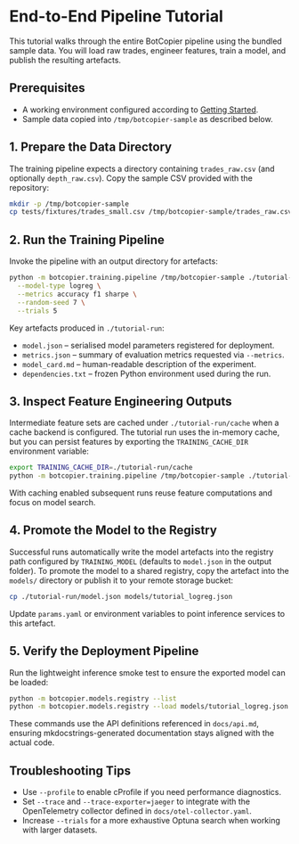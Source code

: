# End-to-End Pipeline Tutorial

This tutorial walks through the entire BotCopier pipeline using the bundled
sample data. You will load raw trades, engineer features, train a model, and
publish the resulting artefacts.

## Prerequisites

* A working environment configured according to
  [Getting Started](getting_started.md).
* Sample data copied into ``/tmp/botcopier-sample`` as described below.

## 1. Prepare the Data Directory

The training pipeline expects a directory containing ``trades_raw.csv`` (and
optionally ``depth_raw.csv``). Copy the sample CSV provided with the repository:

```bash
mkdir -p /tmp/botcopier-sample
cp tests/fixtures/trades_small.csv /tmp/botcopier-sample/trades_raw.csv
```

## 2. Run the Training Pipeline

Invoke the pipeline with an output directory for artefacts:

```bash
python -m botcopier.training.pipeline /tmp/botcopier-sample ./tutorial-run \
  --model-type logreg \
  --metrics accuracy f1 sharpe \
  --random-seed 7 \
  --trials 5
```

Key artefacts produced in ``./tutorial-run``:

* ``model.json`` – serialised model parameters registered for deployment.
* ``metrics.json`` – summary of evaluation metrics requested via ``--metrics``.
* ``model_card.md`` – human-readable description of the experiment.
* ``dependencies.txt`` – frozen Python environment used during the run.

## 3. Inspect Feature Engineering Outputs

Intermediate feature sets are cached under ``./tutorial-run/cache`` when a cache
backend is configured. The tutorial run uses the in-memory cache, but you can
persist features by exporting the ``TRAINING_CACHE_DIR`` environment variable:

```bash
export TRAINING_CACHE_DIR=./tutorial-run/cache
python -m botcopier.training.pipeline /tmp/botcopier-sample ./tutorial-run --reuse-controller
```

With caching enabled subsequent runs reuse feature computations and focus on
model search.

## 4. Promote the Model to the Registry

Successful runs automatically write the model artefacts into the registry path
configured by ``TRAINING_MODEL`` (defaults to ``model.json`` in the output
folder). To promote the model to a shared registry, copy the artefact into the
``models/`` directory or publish it to your remote storage bucket:

```bash
cp ./tutorial-run/model.json models/tutorial_logreg.json
```

Update ``params.yaml`` or environment variables to point inference services to
this artefact.

## 5. Verify the Deployment Pipeline

Run the lightweight inference smoke test to ensure the exported model can be
loaded:

```bash
python -m botcopier.models.registry --list
python -m botcopier.models.registry --load models/tutorial_logreg.json
```

These commands use the API definitions referenced in ``docs/api.md``, ensuring
mkdocstrings-generated documentation stays aligned with the actual code.

## Troubleshooting Tips

* Use ``--profile`` to enable cProfile if you need performance diagnostics.
* Set ``--trace`` and ``--trace-exporter=jaeger`` to integrate with the
  OpenTelemetry collector defined in ``docs/otel-collector.yaml``.
* Increase ``--trials`` for a more exhaustive Optuna search when working with
  larger datasets.
